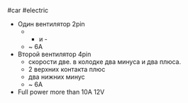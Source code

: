 #car #electric 

- Один вентилятор 2pin
	- + и -
	- ~ 6A
- Второй вентилятор 4pin
	- скорости две. в колодке два минуса и два плюса. 
	- 2 верхних контакта плюс
	- два нижних минус
	- ~ 6A
- Full power more than 10A 12V
